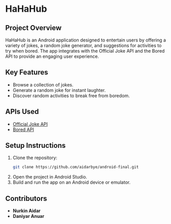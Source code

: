 # HaHaHub

## Project Overview
HaHaHub is an Android application designed to entertain users by offering a variety of jokes, a random joke generator, and suggestions for activities to try when bored. The app integrates with the Official Joke API and the Bored API to provide an engaging user experience.

## Key Features
- Browse a collection of jokes.
- Generate a random joke for instant laughter.
- Discover random activities to break free from boredom.

## APIs Used
- [Official Joke API](https://github.com/15Dkatz/official_joke_api)
- [Bored API](https://www.boredapi.com/)

## Setup Instructions
1. Clone the repository:
   ```bash
   git clone https://github.com/aidarbye/android-final.git
   ```
2. Open the project in Android Studio.
3. Build and run the app on an Android device or emulator.

## Contributors
- **Nurkin Aidar**
- **Daniyar Anuar**

